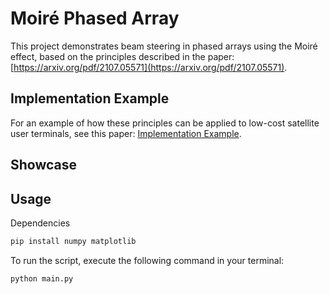 # Moiré Phased Array

This project demonstrates beam steering in phased arrays using the Moiré effect, based on the principles described in the paper: [https://arxiv.org/pdf/2107.05571](https://arxiv.org/pdf/2107.05571).

## Implementation Example

For an example of how these principles can be applied to low-cost satellite user terminals, see this paper: [Implementation Example](https://ieeexplore.ieee.org/abstract/document/9444281/).

## Showcase


## Usage

Dependencies
```bash
pip install numpy matplotlib
```

To run the script, execute the following command in your terminal:

```bash
python main.py
```


<!-- Here are some examples of Moiré patterns:

| Moiré Pattern 1 | Moiré Pattern 2 |
| :---: | :---: |
| ![Moire.gif](assets/Moire.gif) | ![MoirePatterns_DSC_9924_2.gif](assets/MoirePatterns_DSC_9924_2.gif) | -->